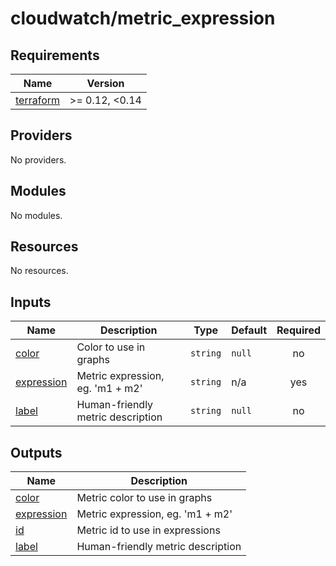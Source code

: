 # cloudwatch/metric_expression

<!-- prettier-ignore-start -->
<!-- BEGIN_TF_DOCS -->
## Requirements

| Name | Version |
|------|---------|
| <a name="requirement_terraform"></a> [terraform](#requirement\_terraform) | >= 0.12, <0.14 |

## Providers

No providers.

## Modules

No modules.

## Resources

No resources.

## Inputs

| Name | Description | Type | Default | Required |
|------|-------------|------|---------|:--------:|
| <a name="input_color"></a> [color](#input\_color) | Color to use in graphs | `string` | `null` | no |
| <a name="input_expression"></a> [expression](#input\_expression) | Metric expression, eg. 'm1 + m2' | `string` | n/a | yes |
| <a name="input_label"></a> [label](#input\_label) | Human-friendly metric description | `string` | `null` | no |

## Outputs

| Name | Description |
|------|-------------|
| <a name="output_color"></a> [color](#output\_color) | Metric color to use in graphs |
| <a name="output_expression"></a> [expression](#output\_expression) | Metric expression, eg. 'm1 + m2' |
| <a name="output_id"></a> [id](#output\_id) | Metric id to use in expressions |
| <a name="output_label"></a> [label](#output\_label) | Human-friendly metric description |
<!-- END_TF_DOCS -->
<!-- prettier-ignore-end -->
